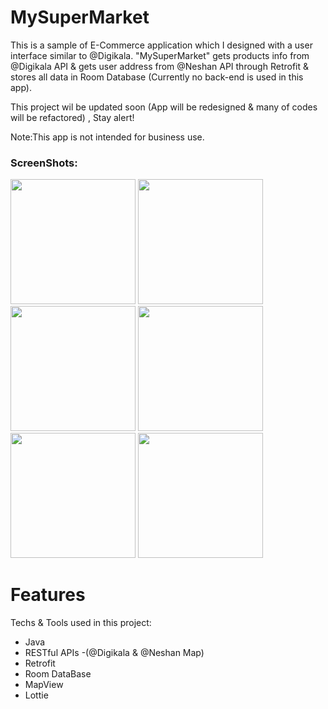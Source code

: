 # MySuperMarket

This is a sample of E-Commerce application which I designed with a user interface similar to @Digikala.
"MySuperMarket" gets products info from @Digikala API & gets user address from @Neshan API through Retrofit & stores all data in Room Database (Currently no back-end is used in this app). 

This project wil be updated soon (App will be redesigned & many of codes will be refactored) , Stay alert!

Note:This app is not intended for business use.

### ScreenShots:
<img src="https://github.com/alix01z/SuperMarketApp/assets/69985893/ce536c07-7e9f-4617-83cb-b1f7a34fa105" width="200">
<img src="https://github.com/alix01z/SuperMarketApp/assets/69985893/eb152ebd-73f0-4fc2-83ff-518bc506f611" width="200">
<img src="https://github.com/alix01z/SuperMarketApp/assets/69985893/aaceb228-0637-4b60-a0a0-43127da9ec27" width="200">
<img src="https://github.com/alix01z/SuperMarketApp/assets/69985893/234956d1-d2f5-4d02-bf4a-0bcc0737538c" width="200">
<img src="https://github.com/alix01z/SuperMarketApp/assets/69985893/1bae9164-af2b-40eb-b509-9288c243f6ac" width="200">
<img src="https://github.com/alix01z/SuperMarketApp/assets/69985893/042a4bc8-703e-40a3-a62a-5d34136001c8" width="200">



# Features
Techs & Tools used in this project:
* Java
* RESTful APIs -(@Digikala & @Neshan Map)
* Retrofit
* Room DataBase
* MapView
* Lottie






